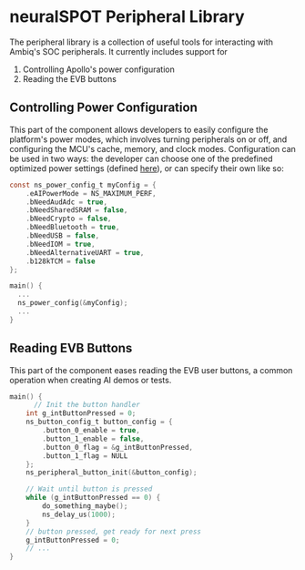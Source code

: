 # neuralSPOT Peripheral Library

The peripheral library is a collection of useful tools for interacting with Ambiq's SOC peripherals. It currently includes support for

1. Controlling Apollo's power configuration
2. Reading the EVB buttons

## Controlling Power Configuration

This part of the component allows developers to easily configure the platform's power modes, which involves turning peripherals on or off, and configuring the MCU's cache, memory, and clock modes. Configuration can be used in two ways: the developer can choose one of the predefined optimized power settings (defined [here](https://github.com/AmbiqAI/neuralSPOT/blob/70438d631a160988412aa3ba0c27e15d589ac92c/neuralspot/ns-peripherals/src/ns_power.c#L51)), or can specify their own like so:

```c
const ns_power_config_t myConfig = {
    .eAIPowerMode = NS_MAXIMUM_PERF,
    .bNeedAudAdc = true,
    .bNeedSharedSRAM = false,
    .bNeedCrypto = false,
    .bNeedBluetooth = true,
    .bNeedUSB = false,
    .bNeedIOM = true,
    .bNeedAlternativeUART = true,
    .b128kTCM = false
};

main() {
  ...
  ns_power_config(&myConfig);
  ...
}
```

## Reading EVB Buttons

This part of the component eases reading the EVB user buttons, a common operation when creating AI demos or tests. 



```c
main() {
	  // Init the button handler
    int g_intButtonPressed = 0;
    ns_button_config_t button_config = {
        .button_0_enable = true,
        .button_1_enable = false,
        .button_0_flag = &g_intButtonPressed,
        .button_1_flag = NULL
    };
    ns_peripheral_button_init(&button_config);

    // Wait until button is pressed
    while (g_intButtonPressed == 0) {
        do_something_maybe();
        ns_delay_us(1000);
    }
  	// button pressed, get ready for next press
    g_intButtonPressed = 0;
  	// ...
}
```

